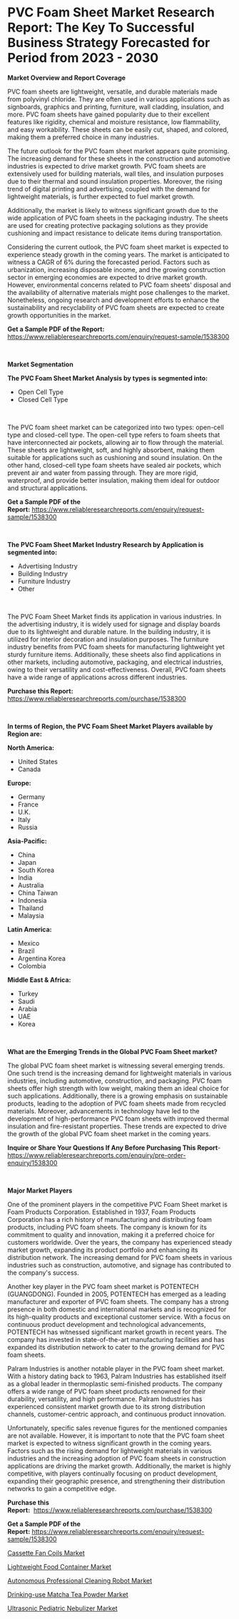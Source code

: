 <p><h1>PVC Foam Sheet Market Research Report: The Key To Successful Business Strategy Forecasted for Period from 2023 - 2030</h1></p><p><strong>Market Overview and Report Coverage</strong></p>
<p><p>PVC foam sheets are lightweight, versatile, and durable materials made from polyvinyl chloride. They are often used in various applications such as signboards, graphics and printing, furniture, wall cladding, insulation, and more. PVC foam sheets have gained popularity due to their excellent features like rigidity, chemical and moisture resistance, low flammability, and easy workability. These sheets can be easily cut, shaped, and colored, making them a preferred choice in many industries.</p><p>The future outlook for the PVC foam sheet market appears quite promising. The increasing demand for these sheets in the construction and automotive industries is expected to drive market growth. PVC foam sheets are extensively used for building materials, wall tiles, and insulation purposes due to their thermal and sound insulation properties. Moreover, the rising trend of digital printing and advertising, coupled with the demand for lightweight materials, is further expected to fuel market growth.</p><p>Additionally, the market is likely to witness significant growth due to the wide application of PVC foam sheets in the packaging industry. The sheets are used for creating protective packaging solutions as they provide cushioning and impact resistance to delicate items during transportation.</p><p>Considering the current outlook, the PVC foam sheet market is expected to experience steady growth in the coming years. The market is anticipated to witness a CAGR of 6% during the forecasted period. Factors such as urbanization, increasing disposable income, and the growing construction sector in emerging economies are expected to drive market growth. However, environmental concerns related to PVC foam sheets' disposal and the availability of alternative materials might pose challenges to the market. Nonetheless, ongoing research and development efforts to enhance the sustainability and recyclability of PVC foam sheets are expected to create growth opportunities in the market.</p></p>
<p><strong>Get a Sample PDF of the Report:</strong> <a href="https://www.reliableresearchreports.com/enquiry/request-sample/1538300">https://www.reliableresearchreports.com/enquiry/request-sample/1538300</a></p>
<p>&nbsp;</p>
<p><strong>Market Segmentation</strong></p>
<p><strong>The PVC Foam Sheet Market Analysis by types is segmented into:</strong></p>
<p><ul><li>Open Cell Type</li><li>Closed Cell Type</li></ul></p>
<p>&nbsp;</p>
<p><p>The PVC foam sheet market can be categorized into two types: open-cell type and closed-cell type. The open-cell type refers to foam sheets that have interconnected air pockets, allowing air to flow through the material. These sheets are lightweight, soft, and highly absorbent, making them suitable for applications such as cushioning and sound insulation. On the other hand, closed-cell type foam sheets have sealed air pockets, which prevent air and water from passing through. They are more rigid, waterproof, and provide better insulation, making them ideal for outdoor and structural applications.</p></p>
<p><strong>Get a Sample PDF of the Report:</strong>&nbsp;<a href="https://www.reliableresearchreports.com/enquiry/request-sample/1538300">https://www.reliableresearchreports.com/enquiry/request-sample/1538300</a></p>
<p>&nbsp;</p>
<p><strong>The PVC Foam Sheet Market Industry Research by Application is segmented into:</strong></p>
<p><ul><li>Advertising Industry</li><li>Building Industry</li><li>Furniture Industry</li><li>Other</li></ul></p>
<p>&nbsp;</p>
<p><p>The PVC Foam Sheet Market finds its application in various industries. In the advertising industry, it is widely used for signage and display boards due to its lightweight and durable nature. In the building industry, it is utilized for interior decoration and insulation purposes. The furniture industry benefits from PVC foam sheets for manufacturing lightweight yet sturdy furniture items. Additionally, these sheets also find applications in other markets, including automotive, packaging, and electrical industries, owing to their versatility and cost-effectiveness. Overall, PVC foam sheets have a wide range of applications across different industries.</p></p>
<p><strong>Purchase this Report:</strong>&nbsp; <a href="https://www.reliableresearchreports.com/purchase/1538300">https://www.reliableresearchreports.com/purchase/1538300</a></p>
<p>&nbsp;</p>
<p><strong>In terms of Region, the PVC Foam Sheet Market Players available by Region are:</strong></p>
<p>
    <p> <strong> North America: </strong>
        <ul>
            <li>United States</li>
            <li>Canada</li>
        </ul>
        </p> 
    <p> <strong> Europe: </strong>
        <ul>
            <li>Germany</li>
            <li>France</li>
            <li>U.K.</li>
            <li>Italy</li>
            <li>Russia</li>
        </ul>
        </p> 
    <p> <strong> Asia-Pacific: </strong>
        <ul>
            <li>China</li>
            <li>Japan</li>
            <li>South Korea</li>
            <li>India</li>
            <li>Australia</li>
            <li>China Taiwan</li>
            <li>Indonesia</li>
            <li>Thailand</li>
            <li>Malaysia</li>
        </ul>
        </p> 
    <p> <strong> Latin America: </strong>
        <ul>
            <li>Mexico</li>
            <li>Brazil</li>
            <li>Argentina Korea</li>
            <li>Colombia</li>
        </ul>
        </p> 
    <p> <strong> Middle East & Africa: </strong>
        <ul>
            <li>Turkey</li>
            <li>Saudi</li>
            <li>Arabia</li>
            <li>UAE</li>
            <li>Korea</li>
        </ul>
    </p>
    </p>
<p>&nbsp;</p>
<p><strong>What are the Emerging Trends in the Global PVC Foam Sheet market?</strong></p>
<p><p>The global PVC foam sheet market is witnessing several emerging trends. One such trend is the increasing demand for lightweight materials in various industries, including automotive, construction, and packaging. PVC foam sheets offer high strength with low weight, making them an ideal choice for such applications. Additionally, there is a growing emphasis on sustainable products, leading to the adoption of PVC foam sheets made from recycled materials. Moreover, advancements in technology have led to the development of high-performance PVC foam sheets with improved thermal insulation and fire-resistant properties. These trends are expected to drive the growth of the global PVC foam sheet market in the coming years.</p></p>
<p><strong>Inquire or Share Your Questions If Any Before Purchasing This Report</strong>- <a href="https://www.reliableresearchreports.com/enquiry/pre-order-enquiry/1538300">https://www.reliableresearchreports.com/enquiry/pre-order-enquiry/1538300</a></p>
<p>&nbsp;</p>
<p><strong>Major Market Players</strong></p>
<p><p>One of the prominent players in the competitive PVC Foam Sheet market is Foam Products Corporation. Established in 1937, Foam Products Corporation has a rich history of manufacturing and distributing foam products, including PVC foam sheets. The company is known for its commitment to quality and innovation, making it a preferred choice for customers worldwide. Over the years, the company has experienced steady market growth, expanding its product portfolio and enhancing its distribution network. The increasing demand for PVC foam sheets in various industries such as construction, automotive, and signage has contributed to the company's success.</p><p>Another key player in the PVC foam sheet market is POTENTECH (GUANGDONG). Founded in 2005, POTENTECH has emerged as a leading manufacturer and exporter of PVC foam sheets. The company has a strong presence in both domestic and international markets and is recognized for its high-quality products and exceptional customer service. With a focus on continuous product development and technological advancements, POTENTECH has witnessed significant market growth in recent years. The company has invested in state-of-the-art manufacturing facilities and has expanded its distribution network to cater to the growing demand for PVC foam sheets.</p><p>Palram Industries is another notable player in the PVC foam sheet market. With a history dating back to 1963, Palram Industries has established itself as a global leader in thermoplastic semi-finished products. The company offers a wide range of PVC foam sheet products renowned for their durability, versatility, and high performance. Palram Industries has experienced consistent market growth due to its strong distribution channels, customer-centric approach, and continuous product innovation.</p><p>Unfortunately, specific sales revenue figures for the mentioned companies are not available. However, it is important to note that the PVC foam sheet market is expected to witness significant growth in the coming years. Factors such as the rising demand for lightweight materials in various industries and the increasing adoption of PVC foam sheets in construction applications are driving the market growth. Additionally, the market is highly competitive, with players continually focusing on product development, expanding their geographic presence, and strengthening their distribution networks to gain a competitive edge.</p></p>
<p><strong>Purchase this Report:</strong>&nbsp;&nbsp;<a href="https://www.reliableresearchreports.com/purchase/1538300">https://www.reliableresearchreports.com/purchase/1538300</a></p>
<p></p>
<p><strong>Get a Sample PDF of the Report:</strong>&nbsp;<a href="https://www.reliableresearchreports.com/enquiry/request-sample/1538300">https://www.reliableresearchreports.com/enquiry/request-sample/1538300</a></p>
<p><p><a href="https://medium.com/@soap.equip.win/cassette-fan-coils-market-research-report-its-history-and-forecast-2023-to-2030-c05426458db1">Cassette Fan Coils Market</a></p><p><a href="https://medium.com/@fifth.dress.cause/lightweight-food-container-market-comprehensive-assessment-by-type-application-and-geography-518c425ba434">Lightweight Food Container Market</a></p><p><a href="https://medium.com/@wine.sight.theme/autonomous-professional-cleaning-robot-market-outlook-industry-overview-and-forecast-2023-to-a41847592c06">Autonomous Professional Cleaning Robot Market</a></p><p><a href="https://medium.com/@merrittrice2023/drinking-use-matcha-tea-powder-market-competitive-analysis-market-trends-and-forecast-to-2030-b89eb2c6932f">Drinking-use Matcha Tea Powder Market</a></p><p><a href="https://medium.com/@noise.asset.organ/ultrasonic-pediatric-nebulizer-market-comprehensive-assessment-by-type-application-and-geography-3c39a51fd497">Ultrasonic Pediatric Nebulizer Market</a></p></p>